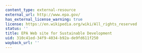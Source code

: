 ```yaml
---
content_type: external-resource
external_url: http://www.epa.gov/
has_external_license_warning: true
license: https://en.wikipedia.org/wiki/All_rights_reserved
status: ''
title: EPA Web site for Sustainable Development
uid: 310c41ed-34f9-4034-b92a-de9fd611f250
wayback_url: ''
---
```

